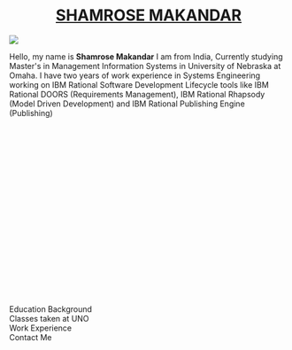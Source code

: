 <!DOCTYPE html>
<html>
 <head>
 <title>Shamrose Makandar</title>
 <script type="text/javascript">
 function myEducation() {
    location.href = "Education Background.html";
}

function myClasses() {
    location.href = "Classesuno.html";
}

function myWork() {
    location.href = "Work Experience.html";
}

function emailMe() {
   location.href ="https://www.linkedin.com/in/shamrose-makandar-4a89511a/";
}
</script>
 <link href="mycssfile.css" type="text/css" rel="stylesheet">
 </head>
 <body>
 <h1 align="center"><u>SHAMROSE MAKANDAR</u></h1>
 <div> <img id="myimage" src="Shams.jpg"></img>
      <p id="mydata">Hello, my name is <b>Shamrose Makandar</b> I am from India,
	  Currently studying Master's in Management Information Systems in University of Nebraska at Omaha.
	  I have two years of work experience in Systems Engineering working on
	  IBM Rational Software Development Lifecycle tools like IBM Rational DOORS (Requirements Management),
	  IBM Rational Rhapsody (Model Driven Development) and IBM Rational Publishing Engine (Publishing)
	  </p>
	  </div>
	  <br><br><br><br><br><br><br><br><br><br><br><br><br><br><br><br><br><br><br>
	  <div class="oth1 hover" onclick="myEducation()"> Education Background </div>
	  <div class="oth2 hover" onclick="myClasses()"> Classes taken at UNO </div>
	  <div class="oth3 hover" onclick="myWork()"> Work Experience </div>
	  <div class="oth4 hover" onclick="emailMe()"> Contact Me </div>
	  </body>
	  </html>


